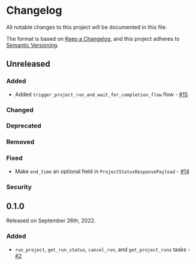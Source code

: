 # Changelog

All notable changes to this project will be documented in this file.

The format is based on [Keep a Changelog](https://keepachangelog.com/en/1.0.0/),
and this project adheres to [Semantic Versioning](https://semver.org/spec/v2.0.0.html).

## Unreleased

### Added

- Added `trigger_project_run_and_wait_for_completion_flow` flow - [#15](https://github.com/PrefectHQ/prefect-hex/pull/15)

### Changed

### Deprecated

### Removed

### Fixed

- Make `end_time` an optional field in `ProjectStatusResponsePayload` - [#14](https://github.com/PrefectHQ/prefect-hex/pull/14)

### Security

## 0.1.0

Released on September 26th, 2022.

### Added

- `run_project`, `get_run_status`, `cancel_run`, and `get_project_runs` tasks - [#2](https://github.com/PrefectHQ/prefect-hex/pull/2)
